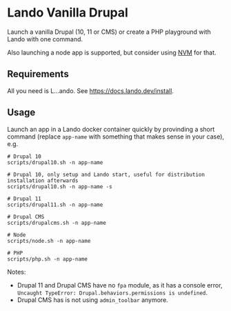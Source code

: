 # Lando Vanilla Drupal

Launch a vanilla Drupal (10, 11 or CMS) or create a PHP playground with Lando with one command.

Also launching a node app is supported, but consider using [NVM](https://github.com/nvm-sh/nvm) for that.

## Requirements

All you need is L...ando. See https://docs.lando.dev/install.

## Usage

Launch an app in a Lando docker container quickly by provinding a short command (replace `app-name` with something that makes sense in your case), e.g.

```
# Drupal 10
scripts/drupal10.sh -n app-name

# Drupal 10, only setup and Lando start, useful for distribution installation afterwards
scripts/drupal10.sh -n app-name -s

# Drupal 11
scripts/drupal11.sh -n app-name

# Drupal CMS
scripts/drupalcms.sh -n app-name

# Node
scripts/node.sh -n app-name

# PHP
scripts/php.sh -n app-name
```

Notes:

- Drupal 11 and Drupal CMS have no `fpa` module, as it has a console error, `Uncaught TypeError: Drupal.behaviors.permissions is undefined`.
- Drupal CMS has is not using `admin_toolbar` anymore.
